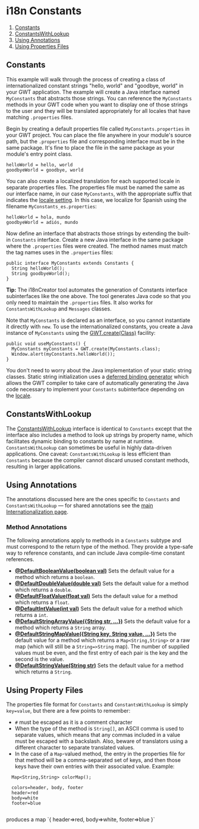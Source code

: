 i18n Constants
===

1.  [Constants](#Constants)
2.  [ConstantsWithLookup](#ConstantsWithLookup)
3.  [Using Annotations](#ConstantsAnnotations)
4.  [Using Properties Files](#ConstantsProperties)

## Constants<a id="Constants"></a>

This example will walk through the process of creating a class of internationalized constant strings "hello, world" and "goodbye, world" in your GWT application. The example
will create a Java interface named `MyConstants` that abstracts those strings. You can reference the `MyConstants` methods in your GWT code when you want to display
one of those strings to the user and they will be translated appropriately for all locales that have matching `.properties` files.

Begin by creating a default properties file called `MyConstants.properties` in your GWT project. You can place the file anywhere in your module's source path, but the
`.properties` file and corresponding interface must be in the same package. It's fine to place the file in the same package as your module's entry point class.

```
helloWorld = hello, world
goodbyeWorld = goodbye, world
```

You can also create a localized translation for each supported locale in separate properties files. The properties file must be named the same as our interface name, in our
case `MyConstants`, with the appropriate suffix that indicates the [locale setting](DevGuideI18nLocale.html#LocaleSpecifying). In this case, we localize
for Spanish using the filename `MyConstants_es.properties`:

```
helloWorld = hola, mundo
goodbyeWorld = adiós, mundo
```

Now define an interface that abstracts those strings by extending the built-in `Constants` interface. Create a new Java interface in the same package where the
`.properties` files were created. The method names must match the tag names uses in the `.properties` files:

```
public interface MyConstants extends Constants {
  String helloWorld();
  String goodbyeWorld();
}
```

**Tip:** The i18nCreator tool automates the generation of Constants interface subinterfaces like the one above. The tool generates Java code so that you only need to
maintain the `.properties` files. It also works for `ConstantsWithLookup` and `Messages` classes.

Note that `MyConstants` is declared as an interface, so you cannot instantiate it directly with `new`. To use the internationalized constants, you create a Java
instance of `MyConstants` using the [GWT.create(Class)](/javadoc/latest/com/google/gwt/core/client/GWT.html#create\(java.lang.Class\)) facility:

```
public void useMyConstants() {
  MyConstants myConstants = GWT.create(MyConstants.class);
  Window.alert(myConstants.helloWorld());
}
```

You don't need to worry about the Java implementation of your static string classes. Static string initialization uses a [deferred binding generator](DevGuideCodingBasics.html#DevGuideDeferredBinding) which allows the GWT
compiler to take care of automatically generating the Java code necessary to implement your `Constants` subinterface depending on the [locale](DevGuideI18nLocale.html).

## ConstantsWithLookup<a id="ConstantsWithLookup"></a>

The [ConstantsWithLookup](/javadoc/latest/com/google/gwt/i18n/client/ConstantsWithLookup.html) interface is
identical to `Constants` except that the interface also includes a method to look up strings by property name, which facilitates dynamic binding to constants by name at
runtime. `ConstantsWithLookup` can sometimes be useful in highly data-driven applications. One caveat: `ConstantsWithLookup` is less efficient than
`Constants` because the compiler cannot discard unused constant methods,
resulting in larger applications.

## Using Annotations<a id="ConstantsAnnotations"></a>

The annotations discussed here are the ones specific to `Constants`
and `ConstantsWithLookup` &mdash; for shared annotations see the [main Internationalization
page](DevGuideI18n.html#DevGuideAnnotations).

### Method Annotations

The following annotations apply to methods in a `Constants` subtype
and must correspond to the return type of the method.  They provide a type-safe
way to reference constants, and can include Java compile-time constant
references.

*   **[@DefaultBooleanValue(boolean val)](/javadoc/latest/com/google/gwt/i18n/client/Constants.DefaultBooleanValue.html)** Sets the default value for a method which returns a `boolean`.
*   **[@DefaultDoubleValue(double val)](/javadoc/latest/com/google/gwt/i18n/client/Constants.DefaultDoubleValue.html)** Sets the default value for a method which returns a `double`.
*   **[@DefaultFloatValue(float val)](/javadoc/latest/com/google/gwt/i18n/client/Constants.DefaultFloatValue.html)** Sets the default value for a method which returns a `float`.
*   **[@DefaultIntValue(int val)](/javadoc/latest/com/google/gwt/i18n/client/Constants.DefaultIntValue.html)** Sets the default value for a method which returns a `int`.
*   **[@DefaultStringArrayValue({String str, ...})](/javadoc/latest/com/google/gwt/i18n/client/Constants.DefaultStringArrayValue.html)** Sets the default value for a method which returns a `String` array.
*   **[@DefaultStringMapValue({String key, String value, ...})](/javadoc/latest/com/google/gwt/i18n/client/Constants.DefaultStringMapValue.html)**
    Sets the default value for a method which returns a
`Map<String,String>` or a raw map (which will still be a
`String=>String` map).  The number of supplied values must be even,
and the first entry of each pair is the key and the second is the value.
*   **[@DefaultStringValue(String str)](/javadoc/latest/com/google/gwt/i18n/client/Constants.DefaultStringValue.html)** Sets the default value for a method which returns a `String`.

## Using Property Files<a id="ConstantsProperties"></a>

The properties file format for `Constants` and
`ConstantsWithLookup` is simply `key=value`, but there are a few
points to remember:

*   `#` must be escaped as it is a comment character
*   When the type of the method is `String[]`, an ASCII comma is used
  to separate values, which means that any commas included in a value must be
  escaped with a backslash.  Also, beware of translators using a different
  character to separate translated values.
*   In the case of a `Map`-valued method, the entry in the properties
  file for that method will be a comma-separated set of keys, and then those
  keys have their own entries with their associated value.  Example:

```
  Map<String,String> colorMap();

  colors=header, body, footer
  header=red
  body=white
  footer=blue
  
```
<p/>
produces a map `{ header=>red, body=>white, footer=>blue
}`
